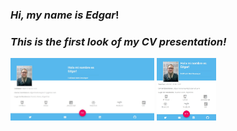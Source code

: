 ### *Hi, my name is Edgar*!
### *This is the first look of my CV presentation!*

<img src = '/src/Images/PresentationLg.jpeg' height = '100px'>
<img src = '/src/Images/PresentationMd.jpeg' height = '100px'>

